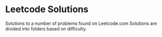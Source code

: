 # Leetcode Solutions
Solutions to a number of problems found on Leetcode.com
Solutions are divided into folders based on difficulty. 